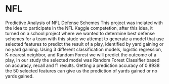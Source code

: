 # NFL
Predictive Analysis of NFL Defense Schemes
This project was inciated with the idea to participate in the NFL Kaggle competetion, after this idea, it turned on a school project where we wanted to determine best defense schemes for a team
with this stude we attempt to generate a model that use selected features to predict the result of a play, identified by yard gaining or no yard gaining. Using 3 different classification models, logistic regression, K-nearest neighbor, and Random Forest we will predict the outcome of a play, in our study the selected model was Random Forest Classifier based on accuracy, recall and f1 results. Getting a prediction accuracy of 0.8938 the 50 selected features can give us the prediction of yards gained or no yards gained.  
